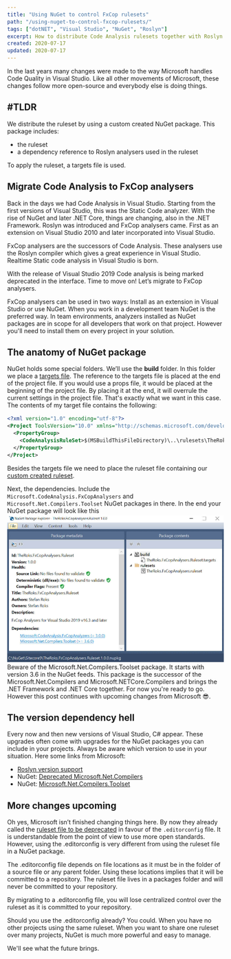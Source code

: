 ```yaml
---
title: "Using NuGet to control FxCop rulesets"
path: "/using-nuget-to-control-fxcop-rulesets/"
tags: ["dotNET", "Visual Studio", "NuGet", "Roslyn"]
excerpt: How to distribute Code Analysis rulesets together with Roslyn analysers along projects, and be in control using NuGet packages.
created: 2020-07-17
updated: 2020-07-17
---
```


In the last years many changes were made to the way Microsoft handles Code Quality in Visual Studio. Like all other movements of Microsoft, these changes follow more open-source and everybody else is doing things.

## #TLDR

We distribute the ruleset by using a custom created NuGet package. This package includes:

* the ruleset
* a dependency reference to Roslyn analysers used in the ruleset

To apply the ruleset, a targets file is used.

## Migrate Code Analysis to FxCop analysers

Back in the days we had Code Analysis in Visual Studio. Starting from the first versions of Visual Studio, this was the Static Code analyzer. With the rise of NuGet and later .NET Core, things are changing, also in the .NET Framework. Roslyn was introduced and FxCop analysers came. First as an extension on Visual Studio 2010 and later incorporated into Visual Studio.

FxCop analysers are the successors of Code Analysis. These analysers use the Roslyn compiler which gives a great experience in Visual Studio. Realtime Static code analysis in Visual Studio is born.

With the release of Visual Studio 2019 Code analysis is being marked deprecated in the interface. Time to move on! Let’s migrate to FxCop analysers.

FxCop analysers can be used in two ways: Install as an extension in Visual Studio or use NuGet. When you work in a development team NuGet is the preferred way. In team environments, analyzers installed as NuGet packages are in scope for all developers that work on that project. However you'll need to install them on every project in your solution.

## The anatomy of NuGet package

NuGet holds some special folders. We’ll use the **build** folder. In this folder we place a [targets file](https://docs.microsoft.com/en-us/visualstudio/msbuild/msbuild-dot-targets-files?view=vs-2019). The reference to the targets file is placed at the end of the project file. If you would use a props file, it would be placed at the beginning of the project file. By placing it at the end, it will overrule the current settings in the project file. That's exactly what we want in this case. The contents of my target file contains the following:

```xml
<?xml version="1.0" encoding="utf-8"?>
<Project ToolsVersion="10.0" xmlns="http://schemas.microsoft.com/developer/msbuild/2003">
  <PropertyGroup>
    <CodeAnalysisRuleSet>$(MSBuildThisFileDirectory)\..\rulesets\TheRoks.FxCopAnalysers.ruleset</CodeAnalysisRuleSet>
  </PropertyGroup>
</Project>
```

Besides the targets file we need to place the ruleset file containing our [custom created ruleset](https://docs.microsoft.com/en-us/visualstudio/code-quality/using-rule-sets-to-group-code-analysis-rules?view=vs-2019).

Next, the dependencies. Include the ```Microsoft.CodeAnalysis.FxCopAnalysers``` and ```Microsoft.Net.Compilers.Toolset``` NuGet packages in there.
In the end your NuGet package will look like this ![NuGet FxCop](./nuget-fxcop.jpg)
Beware of the Microsoft.Net.Compilers.Toolset package. It starts with version 3.6 in the NuGet feeds. This package is the successor of the Microsoft.Net.Compilers and Microsoft.NETCore.Compilers and brings the .NET Framework and .NET Core together.
For now you're ready to go. However this post continues with upcoming changes from Microsoft 😎.

## The version dependency hell

Every now and then new versions of Visual Studio, C# appear. These upgrades often come with upgrades for the NuGet packages you can include in your projects. Always be aware which version to use in your situation. Here some links from Microsoft:

* [Roslyn version support](https://docs.microsoft.com/en-us/visualstudio/extensibility/roslyn-version-support?view=vs-2019)
* NuGet: [Deprecated Microsoft.Net.Compilers](https://www.nuget.org/packages/Microsoft.Net.Compilers)
* NuGet: [Microsoft.Net.Compilers.Toolset](https://www.nuget.org/packages/Microsoft.Net.Compilers.Toolset)

## More changes upcoming

Oh yes, Microsoft isn’t finished changing things here. By now they already called the [ruleset file to be deprecated](https://docs.microsoft.com/en-us/visualstudio/code-quality/use-roslyn-analyzers?view=vs-2019#convert-an-existing-ruleset-file-to-editorconfig-file) in favour of the ```.editorconfig``` file. It is understandable from the point of view to use more open standards. However, using the .editorconfig is very different from using the ruleset file in a NuGet package.

The .editorconfig file depends on file locations as it must be in the folder of a source file or any parent folder. Using these locations implies that it will be committed to a repository. The ruleset file lives in a packages folder and will never be committed to your repository.

By migrating to a .editorconfig file, you will lose centralized control over the ruleset as it is committed to your repository.

Should you use the .editorconfig already? You could. When you have no other projects using the same ruleset. When you want to share one ruleset over many projects, NuGet is much more powerful and easy to manage.

We'll see what the future brings.
